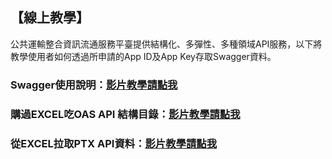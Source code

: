 ## 【線上教學】

公共運輸整合資訊流通服務平臺提供結構化、多彈性、多種領域API服務，以下將教學使用者如何透過所申請的App ID及App Key存取Swagger資料。

### Swagger使用說明：[影片教學請點我](https://youtu.be/hDTEJAxW0Rs)

### 購過EXCEL吃OAS API 結構目錄：[影片教學請點我](https://goo.gl/yYoYmm)

### 從EXCEL拉取PTX API資料：[影片教學請點我](https://goo.gl/J6EV52)

